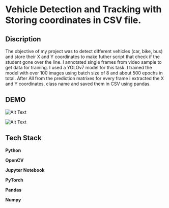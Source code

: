 # Vehicle Detection and Tracking with Storing coordinates in CSV file.


## Discription

The objective of my project was to detect different vehicles (car, bike, bus) and store their X and Y coordinates to make futher script that check if the student gone over the line.
I annotated single frames from video sample to get data for training.
I used a YOLOv7 model for this task. I trained the model with over 100 images using batch size of 8 and about 500 epochs in total.
After All from  the prediction matrixes for every frame i extracted the X and Y coordinates, class name and saved them in CSV using pandas. 




## DEMO

![Alt Text](https://github.com/Wachu2005/Vehicle-Tracking/blob/master/ezgif.com-video-to-gif%20(1).gif)

![Alt Text](https://github.com/Wachu2005/Vehicle-Tracking/blob/master/ezgif.com-video-to-gif.gif)
## Tech Stack

**Python**

**OpenCV**

**Jupyter Notebook**

**PyTorch**

**Pandas**

**Numpy**
